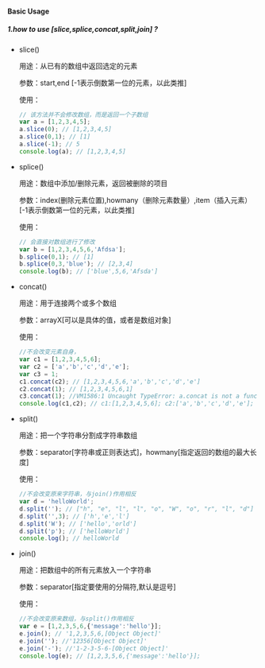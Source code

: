 #### Basic Usage

##### 1.how to use [slice,splice,concat,split,join] ?

* slice()

  用途：从已有的数组中返回选定的元素

  参数：start,end [-1表示倒数第一位的元素，以此类推]

  使用：

  ```javascript
  // 该方法并不会修改数组，而是返回一个子数组
  var a = [1,2,3,4,5];
  a.slice(0); // [1,2,3,4,5]
  a.slice(0,1); // [1]
  a.slice(-1); // 5
  console.log(a); // [1,2,3,4,5]
  ```

  

* splice()

  用途：数组中添加/删除元素，返回被删除的项目

  参数：index(删除元素位置),howmany（删除元素数量）,item（插入元素） [-1表示倒数第一位的元素，以此类推]

  使用：

  ```javascript
  // 会直接对数组进行了修改
  var b = [1,2,3,4,5,6,'Afdsa'];
  b.splice(0,1); // [1] 
  b.splice(0,3,'blue'); // [2,3,4]
  console.log(b); // ['blue',5,6,'Afsda']
  ```

  

  

* concat()

  用途：用于连接两个或多个数组

  参数：arrayX[可以是具体的值，或者是数组对象]

  使用：

  ```javascript
  //不会改变元素自身，
  var c1 = [1,2,3,4,5,6];
  var c2 = ['a','b','c','d','e'];
  var c3 = 1;
  c1.concat(c2); // [1,2,3,4,5,6,'a','b','c','d','e']
  c2.concat(1); // [1,2,3,4,5,6,1]
  c3.concat(1); //VM1586:1 Uncaught TypeError: a.concat is not a function
  console.log(c1,c2); // c1:[1,2,3,4,5,6]; c2:['a','b','c','d','e'];
  ```

  

  

* split()

  用途：把一个字符串分割成字符串数组

  参数：separator[字符串或正则表达式]，howmany[指定返回的数组的最大长度]

  使用：

  ```javascript
  //不会改变原来字符串，与join()作用相反
  var d = 'helloWorld';
  d.split(''); // ["h", "e", "l", "l", "o", "W", "o", "r", "l", "d"]
  d.split('',3); // ['h','e','l']
  d.split('W'); // ['hello','orld']
  d.split('p'); // ['helloWorld']
  console.log(); // helloWorld
  ```

  

  

* join()

  用途：把数组中的所有元素放入一个字符串

  参数：separator[指定要使用的分隔符,默认是逗号]

  使用：

  ```javascript
  //不会改变原来数组，与split()作用相反
  var e = [1,2,3,5,6,{'message':'hello'}];
  e.join(); // '1,2,3,5,6,[Object Object]'
  e.join(''); //'12356[Object Object]'
  e.join('-'); //'1-2-3-5-6-[Object Object]'
  console.log(e); // [1,2,3,5,6,{'message':'hello'}];
  ```

  